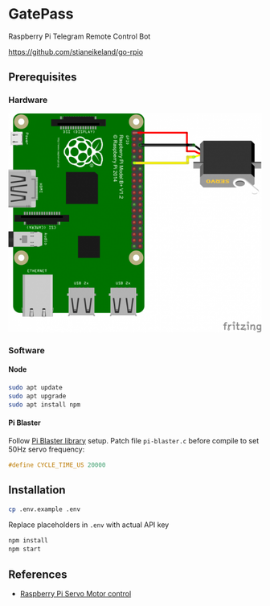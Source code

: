 # GatePass

Raspberry Pi Telegram Remote Control Bot

https://github.com/stianeikeland/go-rpio

## Prerequisites

### Hardware

![Scheme](img/pi-servo.png)

### Software

#### Node

```bash
sudo apt update
sudo apt upgrade
sudo apt install npm
```

#### Pi Blaster
Follow [Pi Blaster library](https://github.com/sarfata/pi-blaster) setup. Patch file `pi-blaster.c` before compile to set 50Hz servo frequency:

```c
#define CYCLE_TIME_US 20000
```

## Installation

```bash
cp .env.example .env
```

Replace placeholders in `.env` with actual API key

```bash
npm install
npm start
```

## References

* [Raspberry Pi Servo Motor control](https://tutorials-raspberrypi.com/raspberry-pi-servo-motor-control/)
